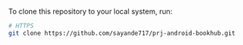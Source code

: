 To clone this repository to your local system, run:

```bash
# HTTPS
git clone https://github.com/sayande717/prj-android-bookhub.git
```
